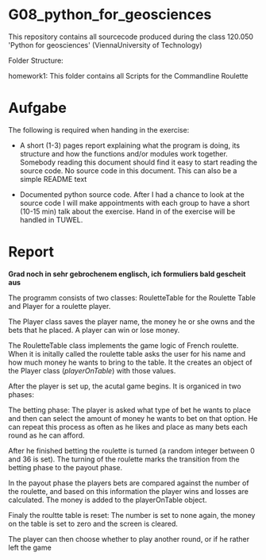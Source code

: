 # G08_python_for_geosciences
This repository contains all sourcecode produced during the class 120.050 'Python for geosciences' (ViennaUniversity of Technology)


Folder Structure:

homework1: This folder contains all Scripts for the Commandline Roulette

# Aufgabe

The following is required when handing in the exercise:
* A short (1-3) pages report explaining what the program is doing, its structure and how the functions
and/or modules work together. Somebody reading this document should find it easy to start reading
the source code. No source code in this document. This can also be a simple README text 

* Documented python source code.
  After I had a chance to look at the source code I will make appointments with each group to have a short
  (10-15 min) talk about the exercise. Hand in of the exercise will be handled in TUWEL.

# Report

**Grad noch in sehr gebrochenem englisch, ich formuliers bald gescheit aus**

The programm consists of two classes: RouletteTable for the Roulette Table and Player for a roulette player.

The Player class saves the player name, the money he or she owns and the bets that he placed. A player can win or lose money. 

The RouletteTable class implements the game logic of French roulette. When it is initally called the roulette table asks the user for his name and how much money he wants to bring to the table. It the creates an object of the Player class (*playerOnTable*) with those values. 

After the player is set up, the acutal game begins. It is organiced in two phases:

The betting phase: The player is asked what type of bet he wants to place and then can select the amount of money he wants to bet on that option. He can repeat this process as often as he likes and place as many bets each round as he can afford. 

After he finished betting the roulette is turned (a random integer between 0 and 36 is set). The turning of the roulette marks the transition from the betting phase to the payout phase. 

In the payout phase the players bets are compared against the number of the roulette, and based on this information the player wins and losses are calculated. The money is added to the playerOnTable object.

Finaly the roultte table is reset: The number is set to none again, the money on the table is set to zero and the screen is cleared.

The player can then choose whether to play another round, or if he rather left the game




